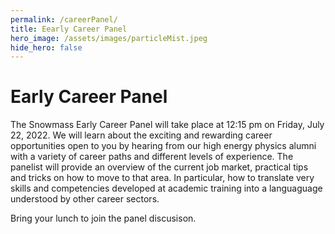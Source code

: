 ```yaml
---
permalink: /careerPanel/
title: Eearly Career Panel
hero_image: /assets/images/particleMist.jpeg
hide_hero: false
---
```


# Early Career Panel

The Snowmass Early Career Panel will take place at 12:15 pm on Friday, July 22, 2022. 
We will learn about the exciting and rewarding career opportunities open to you by hearing from our high energy physics alumni with a variety of career paths and different levels of experience. The panelist will provide an overview of the current job market, practical tips and tricks on how to move to that area. In particular, how to translate very skills and competencies developed at academic training into a languaguage understood by other career sectors.

Bring your lunch to join the panel discusison.
